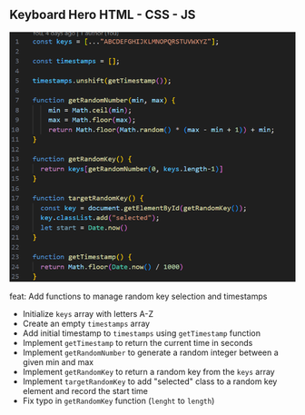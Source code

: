 ## Keyboard Hero HTML - CSS - JS

![Conventer](1.png)

feat: Add functions to manage random key selection and timestamps

- Initialize `keys` array with letters A-Z
- Create an empty `timestamps` array
- Add initial timestamp to `timestamps` using `getTimestamp` function
- Implement `getTimestamp` to return the current time in seconds
- Implement `getRandomNumber` to generate a random integer between a given min and max
- Implement `getRandomKey` to return a random key from the `keys` array
- Implement `targetRandomKey` to add "selected" class to a random key element and record the start time
- Fix typo in `getRandomKey` function (`lenght` to `length`)
